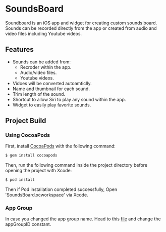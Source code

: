 # SoundsBoard

Soundboard is an iOS app and widget for creating custom sounds board. Sounds can be recorded directly from the app or created from audio and video files including Youtube videos.

## Features
- Sounds can be added from:
  - Recroder within the app.
  - Audio/video files.
  - Youtube videos.
- Vidoes will be converted autoamticlly.
- Name and thumbnail for each sound.
- Trim length of the sound.
- Shortcut to allow Siri to play any sound within the app.
- Widget to easily play favorite sounds.


## Project Build

### Using CocoaPods

First, install [CocoaPods](http://cocoapods.org) with the following command:

```bash
$ gem install cocoapods
```

Then, run the following command inside the project directory before opening the project with Xcode:

```bash
$ pod install
```

Then if Pod installation completed successfully, Open 'SoundsBoard.xcworkspace' via Xcode.

### App Group

In case you changed the app group name. Head to this [file](https://github.com/ghanem-mhd/SoundsBoardApp/blob/master/SBKit/utilities/Constants.swift) and change the appGroupID constant.
